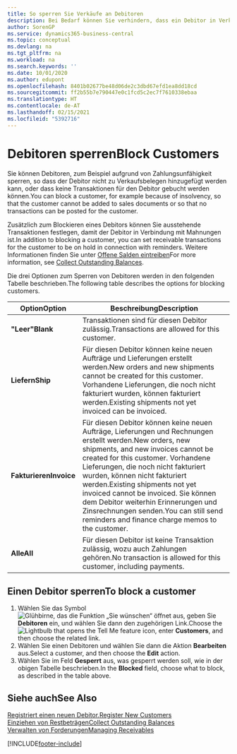 ```yaml
---
title: So sperren Sie Verkäufe an Debitoren
description: Bei Bedarf können Sie verhindern, dass ein Debitor in Verkaufsbelege und andere Verkaufstransaktionen aufgenommen wird.
author: SorenGP
ms.service: dynamics365-business-central
ms.topic: conceptual
ms.devlang: na
ms.tgt_pltfrm: na
ms.workload: na
ms.search.keywords: ''
ms.date: 10/01/2020
ms.author: edupont
ms.openlocfilehash: 8401b02677be48d06de2c3dbd67efd1ea8dd18cd
ms.sourcegitcommit: ff2b55b7e790447e0c1fcd5c2ec7f7610338ebaa
ms.translationtype: HT
ms.contentlocale: de-AT
ms.lasthandoff: 02/15/2021
ms.locfileid: "5392716"
---
```

# <a name="block-customers"></a><span data-ttu-id="5cc14-103">Debitoren sperren</span><span class="sxs-lookup"><span data-stu-id="5cc14-103">Block Customers</span></span>
<span data-ttu-id="5cc14-104">Sie können Debitoren, zum Beispiel aufgrund von Zahlungsunfähigkeit sperren, so dass der Debitor nicht zu Verkaufsbelegen hinzugefügt werden kann, oder dass keine Transaktionen für den Debitor gebucht werden können.</span><span class="sxs-lookup"><span data-stu-id="5cc14-104">You can block a customer, for example because of insolvency, so that the customer cannot be added to sales documents or so that no transactions can be posted for the customer.</span></span>

<span data-ttu-id="5cc14-105">Zusätzlich zum Blockieren eines Debitors können Sie ausstehende Transaktionen festlegen, damit der Debitor in Verbindung mit Mahnungen ist.</span><span class="sxs-lookup"><span data-stu-id="5cc14-105">In addition to blocking a customer, you can set receivable transactions for the customer to be on hold in connection with reminders.</span></span> <span data-ttu-id="5cc14-106">Weitere Informationen finden Sie unter [Offene Salden eintreiben](receivables-collect-outstanding-balances.md)</span><span class="sxs-lookup"><span data-stu-id="5cc14-106">For more information, see [Collect Outstanding Balances](receivables-collect-outstanding-balances.md).</span></span>   

<span data-ttu-id="5cc14-107">Die drei Optionen zum Sperren von Debitoren werden in den folgenden Tabelle beschrieben.</span><span class="sxs-lookup"><span data-stu-id="5cc14-107">The following table describes the options for blocking customers.</span></span>  

|<span data-ttu-id="5cc14-108">Option</span><span class="sxs-lookup"><span data-stu-id="5cc14-108">Option</span></span>|<span data-ttu-id="5cc14-109">Beschreibung</span><span class="sxs-lookup"><span data-stu-id="5cc14-109">Description</span></span>|  
|--------------------|------------|  
|<span data-ttu-id="5cc14-110">**"Leer"**</span><span class="sxs-lookup"><span data-stu-id="5cc14-110">**Blank**</span></span>|<span data-ttu-id="5cc14-111">Transaktionen sind für diesen Debitor zulässig.</span><span class="sxs-lookup"><span data-stu-id="5cc14-111">Transactions are allowed for this customer.</span></span>|
|<span data-ttu-id="5cc14-112">**Liefern**</span><span class="sxs-lookup"><span data-stu-id="5cc14-112">**Ship**</span></span>|<span data-ttu-id="5cc14-113">Für diesen Debitor können keine neuen Aufträge und Lieferungen erstellt werden.</span><span class="sxs-lookup"><span data-stu-id="5cc14-113">New orders and new shipments cannot be created for this customer.</span></span> <span data-ttu-id="5cc14-114">Vorhandene Lieferungen, die noch nicht fakturiert wurden, können fakturiert werden.</span><span class="sxs-lookup"><span data-stu-id="5cc14-114">Existing shipments not yet invoiced can be invoiced.</span></span>|  
|<span data-ttu-id="5cc14-115">**Fakturieren**</span><span class="sxs-lookup"><span data-stu-id="5cc14-115">**Invoice**</span></span>|<span data-ttu-id="5cc14-116">Für diesen Debitor können keine neuen Aufträge, Lieferungen und Rechnungen erstellt werden.</span><span class="sxs-lookup"><span data-stu-id="5cc14-116">New orders, new shipments, and new invoices cannot be created for this customer.</span></span> <span data-ttu-id="5cc14-117">Vorhandene Lieferungen, die noch nicht fakturiert wurden, können nicht fakturiert werden.</span><span class="sxs-lookup"><span data-stu-id="5cc14-117">Existing shipments not yet invoiced cannot be invoiced.</span></span> <span data-ttu-id="5cc14-118">Sie können dem Debitor weiterhin Erinnerungen und Zinsrechnungen senden.</span><span class="sxs-lookup"><span data-stu-id="5cc14-118">You can still send reminders and finance charge memos to the customer.</span></span>|  
|<span data-ttu-id="5cc14-119">**Alle**</span><span class="sxs-lookup"><span data-stu-id="5cc14-119">**All**</span></span>|<span data-ttu-id="5cc14-120">Für diesen Debitor ist keine Transaktion zulässig, wozu auch Zahlungen gehören.</span><span class="sxs-lookup"><span data-stu-id="5cc14-120">No transaction is allowed for this customer, including payments.</span></span>|  

## <a name="to-block-a-customer"></a><span data-ttu-id="5cc14-121">Einen Debitor sperren</span><span class="sxs-lookup"><span data-stu-id="5cc14-121">To block a customer</span></span>  
1. <span data-ttu-id="5cc14-122">Wählen Sie das Symbol ![Glühbirne, das die Funktion „Sie wünschen“ öffnet](media/ui-search/search_small.png "Tell Me-Funktion") aus, geben Sie **Debitoren** ein, und wählen Sie dann den zugehörigen Link.</span><span class="sxs-lookup"><span data-stu-id="5cc14-122">Choose the ![Lightbulb that opens the Tell Me feature](media/ui-search/search_small.png "Tell me what you want to do") icon, enter **Customers**, and then choose the related link.</span></span>
2. <span data-ttu-id="5cc14-123">Wählen Sie einen Debitoren und wählen Sie dann die Aktion **Bearbeiten** aus.</span><span class="sxs-lookup"><span data-stu-id="5cc14-123">Select a customer, and then choose the **Edit** action.</span></span>
3. <span data-ttu-id="5cc14-124">Wählen Sie im Feld **Gesperrt** aus, was gesperrt werden soll, wie in der obigen Tabelle beschrieben.</span><span class="sxs-lookup"><span data-stu-id="5cc14-124">In the **Blocked** field, choose what to block, as described in the table above.</span></span>

## <a name="see-also"></a><span data-ttu-id="5cc14-125">Siehe auch</span><span class="sxs-lookup"><span data-stu-id="5cc14-125">See Also</span></span>  
[<span data-ttu-id="5cc14-126">Registriert einen neuen Debitor.</span><span class="sxs-lookup"><span data-stu-id="5cc14-126">Register New Customers</span></span>](sales-how-register-new-customers.md)  
[<span data-ttu-id="5cc14-127">Einziehen von Restbeträgen</span><span class="sxs-lookup"><span data-stu-id="5cc14-127">Collect Outstanding Balances</span></span>](receivables-collect-outstanding-balances.md)  
[<span data-ttu-id="5cc14-128">Verwalten von Forderungen</span><span class="sxs-lookup"><span data-stu-id="5cc14-128">Managing Receivables</span></span>](receivables-manage-receivables.md)  


[!INCLUDE[footer-include](includes/footer-banner.md)]